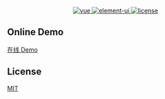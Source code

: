 <p align="center">
  <a href="https://github.com/vuejs/vue">
    <img src="https://img.shields.io/badge/vue-2.6.10-brightgreen.svg" alt="vue">
  </a>
  <a href="https://github.com/ElemeFE/element">
    <img src="https://img.shields.io/badge/element--ui-2.7.0-brightgreen.svg" alt="element-ui">
  </a>
  <a href="./LICENSE">
    <img src="https://img.shields.io/github/license/mashape/apistatus.svg" alt="license">
  </a>
</p>

## Online Demo

[在线 Demo](https://chenjiamian.github.io/TH-IDC/)

## License

[MIT](./LICENSE)
